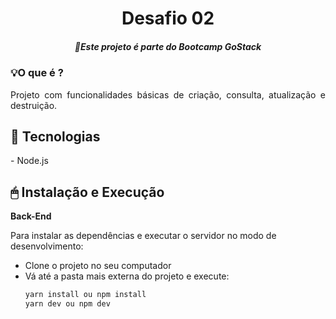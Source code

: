 <h1 align="center">Desafio 02</h1>
<h5 align="center"> 🚀Este projeto é parte do Bootcamp GoStack</h5>

### 💡O que é ?
<p align="justify">
Projeto com funcionalidades básicas de criação, consulta, atualização e destruição.
</p>


## 🔧 Tecnologias

<p>
- Node.js
</p>

## 🖱 Instalação e Execução
<p>
<strong>Back-End</strong>

  Para instalar as dependências e executar o servidor no modo de desenvolvimento:
  - Clone o projeto no seu computador
  - Vá até a pasta mais externa do projeto e execute:
      ```bash
      yarn install ou npm install
      yarn dev ou npm dev
    ```
</p>
